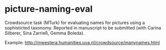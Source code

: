 # picture-naming-eval
Crowdsource task (MTurk) for evaluating names for pictures using a sophisticted taxonomy. Reported in manuscript to be submitted (with Carina Silberer, Sina Zarrieß, Gemma Boleda).

Example: http://mwestera.humanities.uva.nl/crowdsource/manynames.html

